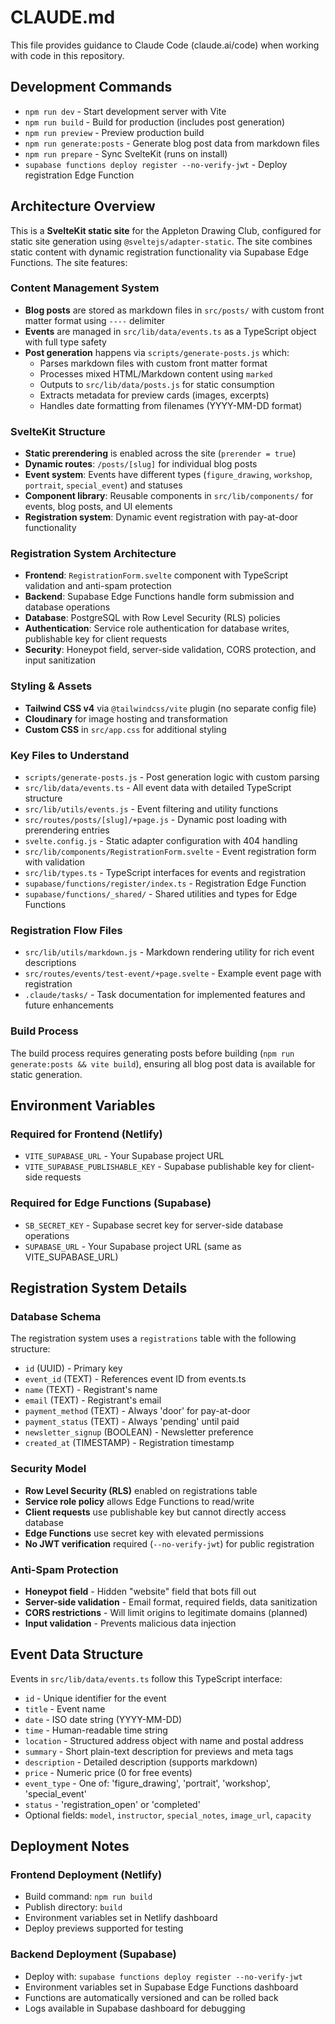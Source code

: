 # CLAUDE.md

This file provides guidance to Claude Code (claude.ai/code) when working with code in this repository.

## Development Commands

- `npm run dev` - Start development server with Vite
- `npm run build` - Build for production (includes post generation)
- `npm run preview` - Preview production build
- `npm run generate:posts` - Generate blog post data from markdown files
- `npm run prepare` - Sync SvelteKit (runs on install)
- `supabase functions deploy register --no-verify-jwt` - Deploy registration Edge Function

## Architecture Overview

This is a **SvelteKit static site** for the Appleton Drawing Club, configured for static site generation using `@sveltejs/adapter-static`. The site combines static content with dynamic registration functionality via Supabase Edge Functions. The site features:

### Content Management System

- **Blog posts** are stored as markdown files in `src/posts/` with custom front matter format using `----` delimiter
- **Events** are managed in `src/lib/data/events.ts` as a TypeScript object with full type safety
- **Post generation** happens via `scripts/generate-posts.js` which:
  - Parses markdown files with custom front matter format
  - Processes mixed HTML/Markdown content using `marked`
  - Outputs to `src/lib/data/posts.js` for static consumption
  - Extracts metadata for preview cards (images, excerpts)
  - Handles date formatting from filenames (YYYY-MM-DD format)

### SvelteKit Structure

- **Static prerendering** is enabled across the site (`prerender = true`)
- **Dynamic routes**: `/posts/[slug]` for individual blog posts
- **Event system**: Events have different types (`figure_drawing`, `workshop`, `portrait`, `special_event`) and statuses
- **Component library**: Reusable components in `src/lib/components/` for events, blog posts, and UI elements
- **Registration system**: Dynamic event registration with pay-at-door functionality

### Registration System Architecture

- **Frontend**: `RegistrationForm.svelte` component with TypeScript validation and anti-spam protection
- **Backend**: Supabase Edge Functions handle form submission and database operations
- **Database**: PostgreSQL with Row Level Security (RLS) policies
- **Authentication**: Service role authentication for database writes, publishable key for client requests
- **Security**: Honeypot field, server-side validation, CORS protection, and input sanitization

### Styling & Assets

- **Tailwind CSS v4** via `@tailwindcss/vite` plugin (no separate config file)
- **Cloudinary** for image hosting and transformation
- **Custom CSS** in `src/app.css` for additional styling

### Key Files to Understand

- `scripts/generate-posts.js` - Post generation logic with custom parsing
- `src/lib/data/events.ts` - All event data with detailed TypeScript structure
- `src/lib/utils/events.js` - Event filtering and utility functions
- `src/routes/posts/[slug]/+page.js` - Dynamic post loading with prerendering entries
- `svelte.config.js` - Static adapter configuration with 404 handling
- `src/lib/components/RegistrationForm.svelte` - Event registration form with validation
- `src/lib/types.ts` - TypeScript interfaces for events and registration
- `supabase/functions/register/index.ts` - Registration Edge Function
- `supabase/functions/_shared/` - Shared utilities and types for Edge Functions

### Registration Flow Files

- `src/lib/utils/markdown.js` - Markdown rendering utility for rich event descriptions
- `src/routes/events/test-event/+page.svelte` - Example event page with registration
- `.claude/tasks/` - Task documentation for implemented features and future enhancements

### Build Process

The build process requires generating posts before building (`npm run generate:posts && vite build`), ensuring all blog post data is available for static generation.

## Environment Variables

### Required for Frontend (Netlify)

- `VITE_SUPABASE_URL` - Your Supabase project URL
- `VITE_SUPABASE_PUBLISHABLE_KEY` - Supabase publishable key for client-side requests

### Required for Edge Functions (Supabase)

- `SB_SECRET_KEY` - Supabase secret key for server-side database operations
- `SUPABASE_URL` - Your Supabase project URL (same as VITE_SUPABASE_URL)

## Registration System Details

### Database Schema

The registration system uses a `registrations` table with the following structure:

- `id` (UUID) - Primary key
- `event_id` (TEXT) - References event ID from events.ts
- `name` (TEXT) - Registrant's name
- `email` (TEXT) - Registrant's email
- `payment_method` (TEXT) - Always 'door' for pay-at-door
- `payment_status` (TEXT) - Always 'pending' until paid
- `newsletter_signup` (BOOLEAN) - Newsletter preference
- `created_at` (TIMESTAMP) - Registration timestamp

### Security Model

- **Row Level Security (RLS)** enabled on registrations table
- **Service role policy** allows Edge Functions to read/write
- **Client requests** use publishable key but cannot directly access database
- **Edge Functions** use secret key with elevated permissions
- **No JWT verification** required (`--no-verify-jwt`) for public registration

### Anti-Spam Protection

- **Honeypot field** - Hidden "website" field that bots fill out
- **Server-side validation** - Email format, required fields, data sanitization
- **CORS restrictions** - Will limit origins to legitimate domains (planned)
- **Input validation** - Prevents malicious data injection

## Event Data Structure

Events in `src/lib/data/events.ts` follow this TypeScript interface:

- `id` - Unique identifier for the event
- `title` - Event name
- `date` - ISO date string (YYYY-MM-DD)
- `time` - Human-readable time string
- `location` - Structured address object with name and postal address
- `summary` - Short plain-text description for previews and meta tags
- `description` - Detailed description (supports markdown)
- `price` - Numeric price (0 for free events)
- `event_type` - One of: 'figure_drawing', 'portrait', 'workshop', 'special_event'
- `status` - 'registration_open' or 'completed'
- Optional fields: `model`, `instructor`, `special_notes`, `image_url`, `capacity`

## Deployment Notes

### Frontend Deployment (Netlify)

- Build command: `npm run build`
- Publish directory: `build`
- Environment variables set in Netlify dashboard
- Deploy previews supported for testing

### Backend Deployment (Supabase)

- Deploy with: `supabase functions deploy register --no-verify-jwt`
- Environment variables set in Supabase Edge Functions dashboard
- Functions are automatically versioned and can be rolled back
- Logs available in Supabase dashboard for debugging
